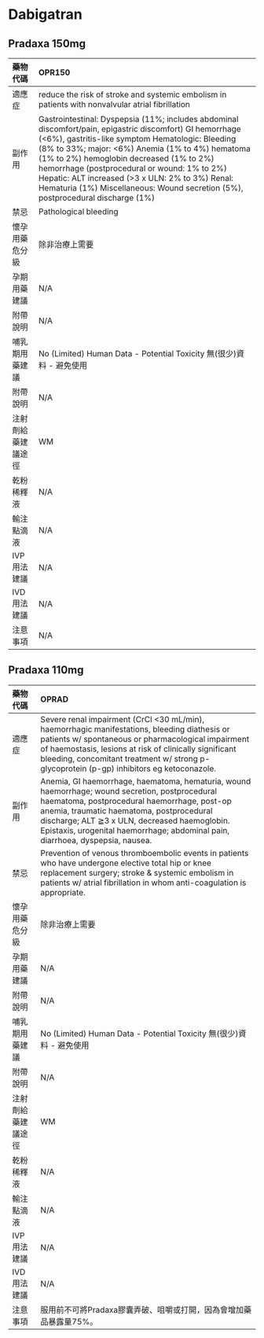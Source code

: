 # Dabigatran

## Pradaxa 150mg

| 藥物代碼           | OPR150                                                                                                                                                                                                                                                                                                                                                                                                                                                                                                                                                                                                                                                                       |
|:-------------------|:-----------------------------------------------------------------------------------------------------------------------------------------------------------------------------------------------------------------------------------------------------------------------------------------------------------------------------------------------------------------------------------------------------------------------------------------------------------------------------------------------------------------------------------------------------------------------------------------------------------------------------------------------------------------------------|
| 適應症             | reduce the risk of stroke and systemic embolism in patients with nonvalvular atrial fibrillation                                                                                                                                                                                                                                                                                                                                                                                                                                                                                                                                                                             |
| 副作用             | Gastrointestinal: Dyspepsia (11%; includes abdominal discomfort/pain, epigastric discomfort)                                       GI  hemorrhage (<6%), gastritis-like symptom             Hematologic: Bleeding (8% to 33%; major: <6%)                                  Anemia (1% to 4%)                                  hematoma (1% to 2%)                                  hemoglobin decreased (1% to 2%)                                  hemorrhage (postprocedural or wound: 1% to 2%)             Hepatic: ALT increased (>3 x ULN: 2% to 3%)             Renal: Hematuria (1%)              Miscellaneous: Wound secretion (5%), postprocedural discharge (1%) |
| 禁忌               | Pathological bleeding                                                                                                                                                                                                                                                                                                                                                                                                                                                                                                                                                                                                                                                        |
| 懷孕用藥危分級     | 除非治療上需要                                                                                                                                                                                                                                                                                                                                                                                                                                                                                                                                                                                                                                                               |
| 孕期用藥建議       | N/A                                                                                                                                                                                                                                                                                                                                                                                                                                                                                                                                                                                                                                                                          |
| 附帶說明           | N/A                                                                                                                                                                                                                                                                                                                                                                                                                                                                                                                                                                                                                                                                          |
| 哺乳期用藥建議     | No (Limited) Human Data - Potential Toxicity 無(很少)資料 - 避免使用                                                                                                                                                                                                                                                                                                                                                                                                                                                                                                                                                                                                         |
| 附帶說明           | N/A                                                                                                                                                                                                                                                                                                                                                                                                                                                                                                                                                                                                                                                                          |
| 注射劑給藥建議途徑 | WM                                                                                                                                                                                                                                                                                                                                                                                                                                                                                                                                                                                                                                                                           |
| 乾粉稀釋液         | N/A                                                                                                                                                                                                                                                                                                                                                                                                                                                                                                                                                                                                                                                                          |
| 輸注點滴液         | N/A                                                                                                                                                                                                                                                                                                                                                                                                                                                                                                                                                                                                                                                                          |
| IVP 用法建議       | N/A                                                                                                                                                                                                                                                                                                                                                                                                                                                                                                                                                                                                                                                                          |
| IVD 用法建議       | N/A                                                                                                                                                                                                                                                                                                                                                                                                                                                                                                                                                                                                                                                                          |
| 注意事項           | N/A                                                                                                                                                                                                                                                                                                                                                                                                                                                                                                                                                                                                                                                                          |

## Pradaxa 110mg

| 藥物代碼           | OPRAD                                                                                                                                                                                                                                                                                                                        |
|:-------------------|:-----------------------------------------------------------------------------------------------------------------------------------------------------------------------------------------------------------------------------------------------------------------------------------------------------------------------------|
| 適應症             | Severe renal impairment (CrCl <30 mL/min), haemorrhagic manifestations, bleeding diathesis or patients w/ spontaneous or pharmacological impairment of haemostasis, lesions at risk of clinically significant bleeding, concomitant treatment w/ strong p-glycoprotein (p-gp) inhibitors eg ketoconazole.                    |
| 副作用             | Anemia, GI haemorrhage, haematoma, hematuria, wound haemorrhage; wound secretion, postprocedural haematoma, postprocedural haemorrhage, post-op anemia, traumatic haematoma, postprocedural discharge; ALT ≧3 x ULN, decreased haemoglobin. Epistaxis, urogenital haemorrhage; abdominal pain, diarrhoea, dyspepsia, nausea. |
| 禁忌               | Prevention of venous thromboembolic events in patients who have undergone elective total hip or knee replacement surgery; stroke & systemic embolism in patients w/ atrial fibrillation in whom anti-coagulation is appropriate.                                                                                             |
| 懷孕用藥危分級     | 除非治療上需要                                                                                                                                                                                                                                                                                                               |
| 孕期用藥建議       | N/A                                                                                                                                                                                                                                                                                                                          |
| 附帶說明           | N/A                                                                                                                                                                                                                                                                                                                          |
| 哺乳期用藥建議     | No (Limited) Human Data - Potential Toxicity 無(很少)資料 - 避免使用                                                                                                                                                                                                                                                         |
| 附帶說明           | N/A                                                                                                                                                                                                                                                                                                                          |
| 注射劑給藥建議途徑 | WM                                                                                                                                                                                                                                                                                                                           |
| 乾粉稀釋液         | N/A                                                                                                                                                                                                                                                                                                                          |
| 輸注點滴液         | N/A                                                                                                                                                                                                                                                                                                                          |
| IVP 用法建議       | N/A                                                                                                                                                                                                                                                                                                                          |
| IVD 用法建議       | N/A                                                                                                                                                                                                                                                                                                                          |
| 注意事項           | 服用前不可將Pradaxa膠囊弄破、咀嚼或打開，因為會增加藥品暴露量75%。                                                                                                                                                                                                                                                           |

